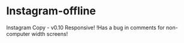 # Instagram-offline
Instagram Copy - v0.10 Responsive!
!Has a bug in comments for non-computer width screens!
